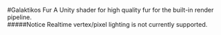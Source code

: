 #Galaktikos Fur
A Unity shader for high quality fur for the built-in render pipeline.
<br>
#####Notice
Realtime vertex/pixel lighting is not currently supported.
